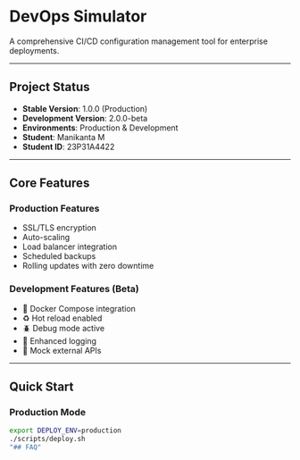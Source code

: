 # DevOps Simulator

A comprehensive CI/CD configuration management tool for enterprise deployments.

---

##  Project Status
- **Stable Version**: 1.0.0 (Production)
- **Development Version**: 2.0.0-beta
- **Environments**: Production & Development
- **Student**: Manikanta M
- **Student ID**: 23P31A4422

---

##  Core Features

### Production Features
-  SSL/TLS encryption  
-  Auto-scaling  
-  Load balancer integration  
-  Scheduled backups  
-  Rolling updates with zero downtime

### Development Features (Beta)
- 🐳 Docker Compose integration  
- ♻️ Hot reload enabled  
- 🪲 Debug mode active  
- 📜 Enhanced logging  
- 🧪 Mock external APIs  

---

##  Quick Start

### Production Mode
```bash
export DEPLOY_ENV=production
./scripts/deploy.sh
"## FAQ" 
